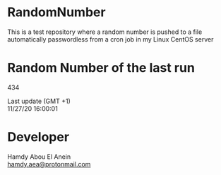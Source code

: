 # RandomNumber    
This is a test repository where a random number is pushed to a file automatically passwordless from a cron job in my Linux CentOS server    
# Random Number of the last run   
434
      
Last update (GMT +1)    
11/27/20 16:00:01
# Developer    
Hamdy Abou El Anein   
hamdy.aea@protonmail.com
